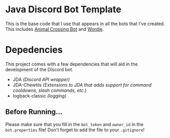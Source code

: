 # Java Discord Bot Template
This is the base code that I use that appears in all the bots that I've created. This includes [Animal Crossing Bot](http://angelolz.dev/acbot) 
and [Wordie](http://angelolz.dev/wordie).

# Depedencies
This project comes with a few dependencies that will aid in the development of the Discord bot.

- JDA *(Discord API wrapper)*
- JDA-Chewtils *(Extensions to JDA that adds support for command cooldowns, slash commands, etc.)*
- logback-classic *(logging)*

## Before Running...

Please make sure that you fill in the `bot_token` and `owner_id` in the `bot.properties` file! Don't forget to add the file
to your `.gitignore`!